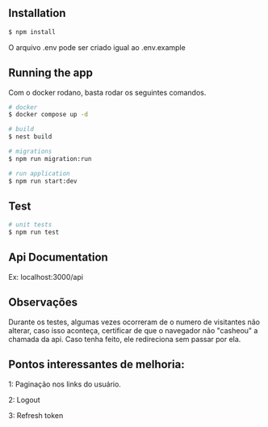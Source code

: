 ## Installation

```bash
$ npm install
```

O arquivo .env pode ser criado igual ao .env.example

## Running the app

Com o docker rodano, basta rodar os seguintes comandos.

```bash
# docker
$ docker compose up -d

# build
$ nest build

# migrations
$ npm run migration:run

# run application
$ npm run start:dev
```

## Test

```bash
# unit tests
$ npm run test
```

## Api Documentation

Ex: localhost:3000/api

## Observações

Durante os testes, algumas vezes ocorreram de o numero de visitantes não alterar, caso isso aconteça, certificar de que o navegador não "casheou" a chamada da api. Caso tenha feito, ele redireciona sem passar por ela.

## Pontos interessantes de melhoria:

1: Paginação nos links do usuário.

2: Logout

3: Refresh token
